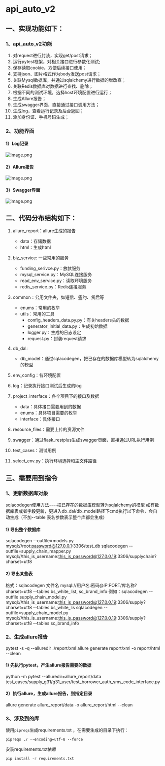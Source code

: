 

# api_auto_v2

## 一、实现功能如下：

### 1、api_auto_v2功能

1. 对request进行封装，实现get/post请求；
2. 运行pytest框架，对相关接口进行参数化测试;
3. 保存读取cookie，方便后续接口使用；
4. 支持json、图片格式作为body发送post请求；
5. 关联Mysql数据库，并通过sqlalchemy进行数据的增改查；
6. 关联Redis数据库对数据进行查找、删除；
7. 根据不同的测试环境，选择host环境配置进行运行；
8. 生成Allure报告；
9. 生成swagger界面，直接通过接口调用方法；
10. 生成log，查看运行记录及后台返回；
11. 添加身份证、手机号码生成；
### 2、功能界面

#### 1）Log记录

![image.png](https://upload-images.jianshu.io/upload_images/1683050-e54c9547ce46df72.png?imageMogr2/auto-orient/strip%7CimageView2/2/w/1240)

#### 2）Allure报告

![image.png](https://upload-images.jianshu.io/upload_images/1683050-e1d1780f9060b3ca.png?imageMogr2/auto-orient/strip%7CimageView2/2/w/1240)

#### 3）Swagger界面

![image.png](https://upload-images.jianshu.io/upload_images/1683050-959718f3604aab70.png?imageMogr2/auto-orient/strip%7CimageView2/2/w/1240)



## 二、代码分布结构如下：  

1. allure_report：allure生成的报告

   - data：存储数据
   - html：生成html
2. biz_service: 一些常用的服务
   - funding_serivce.py：放款服务
   - mysql_service.py：MySQL连接服务
   - read_env_service.py：读取环境服务
   - redis_service.py：Redis连接服务
3. common：公用文件夹，如短信、签约、贷后等
   - enums：常用的枚举
   - utils：常用的工具
      - config_headers_data.py.py：有关headers头的数据
      - generator_initial_data.py：生成初始数据
      - logger.py：生成的日志设定 
      - request.py：封装request请求
4. db_dal:
   - db_model：通过sqlacodegen，把已存在的数据库模型转为sqlalchemy的模型
5. env_config：各环境配置
4. log：记录执行接口测试后生成的log
7. project_interface：各个项目下的接口及数据
   - data：具体接口需要用到的数据
   - enums：具体项目需要的枚举
   - interface：具体接口
6. resource_files：需要上传的资源文件
7. swagger：通过flask_restplus生成swagger页面，直接通过URL执行用例
8. test_cases：测试用例
9. select_env.py：执行环境选择和主文件路径

## 三、需要用到指令

### 1、更新数据库对象

sqlacodegen使用方法----把已存在的数据库模型转为sqlalchemy的模型
如有数据库表或者字段更新，更进入db_dal/db_model路径下cmd执行以下命令，会自动生成（不加--table 表名参数表示整个库都会生成）

#### 1) 导出整个数据库

sqlacodegen --outfile=models.py mysql://root:password@127.0.0.1:3306/test_db
sqlacodegen --outfile=supply_chain_mapper.py mysql://this_is_username:this_is_password@127.0.0.19:3306/supplychain?charset=utf8 

#### 2) 导出某些表

格式：sqlacodegen 文件名 mysql://用户名:密码@IP:PORT/库名称?charset=utf8 --tables bs_white_list, sc_brand_info
例如：sqlacodegen --outfile supply_chain_model.py mysql://this_is_username:this_is_password@127.0.0.19:3306/supply?charset=utf8 --tables bs_white_lis
sqlacodegen --outfile=supply_chain_model.py mysql://this_is_username:this_is_password@127.0.0.19:3306/supply?charset=utf8 --tables sc_brand_info

### 2、生成allure报告

pytest -s -q --alluredir ./report/xml
allure generate report/xml -o report/html  --clean

#### 1) 先执行pytest，产生allure报告需要的数据

python -m pytest --alluredir=allure_report/data test_cases/supply_g31/g31_user/test_borrower_auth_sms_code_interface.py

#### 2）执行allure，生成allure报告，到指定目录

allure generate allure_report/data -o allure_report/html --clean 

### 3、涉及到的库

 使用`pipreqs`生成requirements.txt ，在需要生成的目录下执行：

`pipreqs ./ --encoding=utf-8 --force`

安装requirements.txt依赖

`pip install -r requirements.txt`



